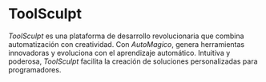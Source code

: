 # ToolSculpt
*ToolSculpt* es una plataforma de desarrollo revolucionaria que combina automatización con creatividad. Con *AutoMagico*, genera herramientas innovadoras y evoluciona con el aprendizaje automático. Intuitiva y poderosa, *ToolSculpt* facilita la creación de soluciones personalizadas para programadores.
